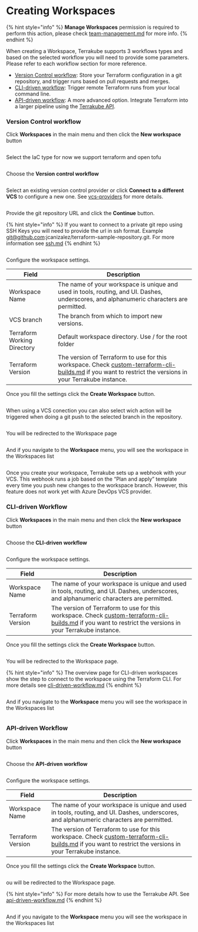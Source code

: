# Creating Workspaces



{% hint style="info" %}
**Manage Workspaces** permission is required to perform this action, please check [team-management.md](../organizations/team-management.md "mention") for more info.
{% endhint %}



When creating a Workspace, Terrakube supports 3 workflows types and based on the selected workflow you will need to provide some parameters. Please refer to each workflow section for more reference.&#x20;

* [Version Control workflow](creating-workspaces.md#version-control-workflow): Store your Terraform configuration in a git repository, and trigger runs based on pull requests and merges.&#x20;
* [CLI-driven workflow](creating-workspaces.md#cli-driven-workflow): Trigger remote Terraform runs from your local command line.
* [API-driven workflow](creating-workspaces.md#api-driven-workflow): A more advanced option. Integrate Terraform into a larger pipeline using the [Terrakube API](../../api/getting-started.md).

### Version Control workflow

Click **Workspaces** in the main menu and then click the **New workspace** button

<figure><img src="../../.gitbook/assets/image (220).png" alt=""><figcaption></figcaption></figure>

Select the IaC type for now we support terraform and open tofu

<figure><img src="../../.gitbook/assets/image (1) (1) (1) (1) (1) (1).png" alt=""><figcaption></figcaption></figure>

Choose the **Version control workflow**

<figure><img src="../../.gitbook/assets/image (242).png" alt=""><figcaption></figcaption></figure>

Select an existing version control provider or click **Connect to a different VCS** to configure a new one. See [vcs-providers](../vcs-providers/ "mention") for more details.

<figure><img src="../../.gitbook/assets/image (217).png" alt=""><figcaption></figcaption></figure>

Provide the git repository URL and click the **Continue** button.

{% hint style="info" %}
If you want to connect to a private git repo using SSH Keys you will need to provide the url in ssh format. Example git@github.com:jcanizalez/terraform-sample-repository.git. For more information see [ssh.md](../vcs-providers/ssh.md "mention")
{% endhint %}

<figure><img src="../../.gitbook/assets/image (240).png" alt=""><figcaption></figcaption></figure>

Configure the workspace settings.&#x20;

| Field                       | Description                                                                                                                                                                                                                            |
| --------------------------- | -------------------------------------------------------------------------------------------------------------------------------------------------------------------------------------------------------------------------------------- |
| Workspace Name              | The name of your workspace is unique and used in tools, routing, and UI. Dashes, underscores, and alphanumeric characters are permitted.                                                                                               |
| VCS branch                  | The branch from which to import new versions.                                                                                                                                                                                          |
| Terraform Working Directory | Default workspace directory. Use / for the root folder                                                                                                                                                                                 |
| Terraform Version           | The version of Terraform to use for this workspace. Check [custom-terraform-cli-builds.md](../../getting-started/deployment/custom-terraform-cli-builds.md "mention") if you want to restrict the versions in your Terrakube instance. |

Once you fill the settings click the **Create Workspace** button.

<figure><img src="../../.gitbook/assets/image (135).png" alt=""><figcaption></figcaption></figure>

When using a VCS conection you can also select wich action will be triggered when doing a git push to the selected branch in the repository.

<figure><img src="../../.gitbook/assets/image (1) (1) (1) (1).png" alt=""><figcaption></figcaption></figure>

You will be redirected to the Workspace page

<figure><img src="../../.gitbook/assets/image (107).png" alt=""><figcaption></figcaption></figure>

And if you navigate to the **Workspace** menu, you will see the workspace in the Workspaces list

<figure><img src="../../.gitbook/assets/image (222).png" alt=""><figcaption></figcaption></figure>

Once you create your workspace, Terrakube sets up a webhook with your VCS. This webhook runs a job based on the “Plan and apply” template every time you push new changes to the workspace branch. However, this feature does not work yet with Azure DevOps VCS provider.&#x20;



### CLI-driven Workflow

Click **Workspaces** in the main menu and then click the **New workspace** button

<figure><img src="../../.gitbook/assets/image (226).png" alt=""><figcaption></figcaption></figure>

Choose the **CLI-driven workflow**

<figure><img src="../../.gitbook/assets/image (239).png" alt=""><figcaption></figcaption></figure>

Configure the workspace settings.&#x20;

| Field             | Description                                                                                                                                                                                                                            |
| ----------------- | -------------------------------------------------------------------------------------------------------------------------------------------------------------------------------------------------------------------------------------- |
| Workspace Name    | The name of your workspace is unique and used in tools, routing, and UI. Dashes, underscores, and alphanumeric characters are permitted.                                                                                               |
| Terraform Version | The version of Terraform to use for this workspace. Check [custom-terraform-cli-builds.md](../../getting-started/deployment/custom-terraform-cli-builds.md "mention") if you want to restrict the versions in your Terrakube instance. |

Once you fill the settings click the **Create Workspace** button.

<figure><img src="../../.gitbook/assets/image (97).png" alt=""><figcaption></figcaption></figure>

You will be redirected to the Workspace page.

{% hint style="info" %}
The overview page for CLI-driven workspaces show the step to connect to the workspace using the Terraform CLI. For more details see [cli-driven-workflow.md](cli-driven-workflow.md "mention")
{% endhint %}

<figure><img src="../../.gitbook/assets/image (181).png" alt=""><figcaption></figcaption></figure>

And if you navigate to the **Workspace** menu you will see the workspace in the Workspaces list

<figure><img src="../../.gitbook/assets/image (216).png" alt=""><figcaption></figcaption></figure>

### API-driven Workflow

Click **Workspaces** in the main menu and then click the **New workspace** button

<figure><img src="../../.gitbook/assets/image (220).png" alt=""><figcaption></figcaption></figure>

Choose the **API-driven workflow**

<figure><img src="../../.gitbook/assets/image (131).png" alt=""><figcaption></figcaption></figure>

Configure the workspace settings.&#x20;

| Field             | Description                                                                                                                                                                                                                            |
| ----------------- | -------------------------------------------------------------------------------------------------------------------------------------------------------------------------------------------------------------------------------------- |
| Workspace Name    | The name of your workspace is unique and used in tools, routing, and UI. Dashes, underscores, and alphanumeric characters are permitted.                                                                                               |
| Terraform Version | The version of Terraform to use for this workspace. Check [custom-terraform-cli-builds.md](../../getting-started/deployment/custom-terraform-cli-builds.md "mention") if you want to restrict the versions in your Terrakube instance. |

Once you fill the settings click the **Create Workspace** button.

<figure><img src="../../.gitbook/assets/image (141).png" alt=""><figcaption></figcaption></figure>

ou will be redirected to the Workspace page.

{% hint style="info" %}
For more details how to use the Terrakube API. See [api-driven-workflow.md](api-driven-workflow.md "mention")
{% endhint %}

<figure><img src="../../.gitbook/assets/image (214).png" alt=""><figcaption></figcaption></figure>

And if you navigate to the **Workspace** menu you will see the workspace in the Workspaces list

<figure><img src="../../.gitbook/assets/image (85).png" alt=""><figcaption></figcaption></figure>
